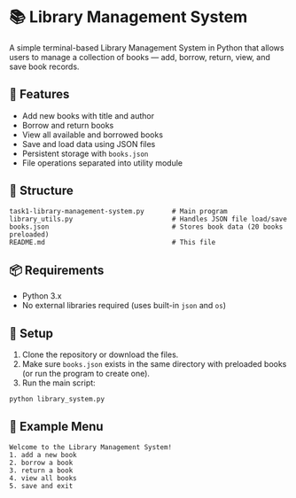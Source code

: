 
# 📚 Library Management System

A simple terminal-based Library Management System in Python that allows users to manage a collection of books — add, borrow, return, view, and save book records.

## 🚀 Features

- Add new books with title and author
- Borrow and return books
- View all available and borrowed books
- Save and load data using JSON files
- Persistent storage with `books.json`
- File operations separated into utility module

## 🧾 Structure

```plaintext
task1-library-management-system.py       # Main program
library_utils.py                         # Handles JSON file load/save
books.json                               # Stores book data (20 books preloaded)
README.md                                # This file
````

## 📦 Requirements

* Python 3.x
* No external libraries required (uses built-in `json` and `os`)

## 📂 Setup

1. Clone the repository or download the files.
2. Make sure `books.json` exists in the same directory with preloaded books (or run the program to create one).
3. Run the main script:

```bash
python library_system.py
```

## 📘 Example Menu

```
Welcome to the Library Management System!
1. add a new book
2. borrow a book
3. return a book
4. view all books
5. save and exit
```